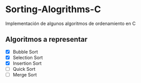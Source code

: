 # Sorting-Alogrithms-C
Implementación de algunos algoritmos de ordenamiento en C

## Algoritmos a representar 
- [x] Bubble Sort
- [x] Selection Sort
- [X] Insertion Sort
- [ ] Quick Sort
- [ ] Merge Sort
